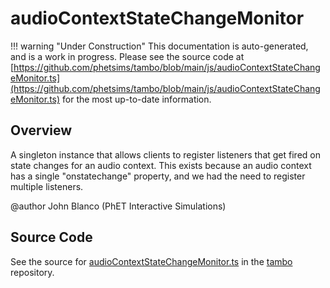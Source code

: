 # audioContextStateChangeMonitor

!!! warning "Under Construction"
    This documentation is auto-generated, and is a work in progress. Please see the source code at
    [https://github.com/phetsims/tambo/blob/main/js/audioContextStateChangeMonitor.ts](https://github.com/phetsims/tambo/blob/main/js/audioContextStateChangeMonitor.ts) for the most up-to-date information.

## Overview

A singleton instance that allows clients to register listeners that get fired on state changes for an audio context.
This exists because an audio context has a single "onstatechange" property, and we had the need to register multiple
listeners.

@author John Blanco (PhET Interactive Simulations)



## Source Code

See the source for [audioContextStateChangeMonitor.ts](https://github.com/phetsims/tambo/blob/main/js/audioContextStateChangeMonitor.ts) in the [tambo](https://github.com/phetsims/tambo) repository.
